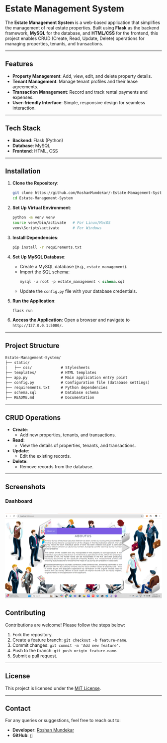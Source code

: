 
# Estate Management System

The **Estate Management System** is a web-based application that simplifies the management of real estate properties. Built using **Flask** as the backend framework, **MySQL** for the database, and **HTML/CSS** for the frontend, this project enables CRUD (Create, Read, Update, Delete) operations for managing properties, tenants, and transactions.

---

## Features

- **Property Management**: Add, view, edit, and delete property details.
- **Tenant Management**: Manage tenant profiles and their lease agreements.
- **Transaction Management**: Record and track rental payments and expenses.
- **User-friendly Interface**: Simple, responsive design for seamless interaction.
  
---

## Tech Stack

- **Backend**: Flask (Python)
- **Database**: MySQL
- **Frontend**: HTML, CSS

---

## Installation

1. **Clone the Repository**:
   ```bash
   git clone https://github.com/RoshanMundekar/-Estate-Management-System
   cd Estate-Management-System
   ```

2. **Set Up Virtual Environment**:
   ```bash
   python -m venv venv
   source venv/bin/activate   # For Linux/MacOS
   venv\Scripts\activate      # For Windows
   ```

3. **Install Dependencies**:
   ```bash
   pip install -r requirements.txt
   ```

4. **Set Up MySQL Database**:
   - Create a MySQL database (e.g., `estate_management`).
   - Import the SQL schema:
     ```sql
     mysql -u root -p estate_management < schema.sql
     ```
   - Update the `config.py` file with your database credentials.

5. **Run the Application**:
   ```bash
   flask run
   ```

6. **Access the Application**:
   Open a browser and navigate to `http://127.0.0.1:5000/`.

---

## Project Structure

```
Estate-Management-System/
├── static/
│   ├── css/             # Stylesheets
├── templates/           # HTML templates
├── app.py               # Main application entry point
├── config.py            # Configuration file (database settings)
├── requirements.txt     # Python dependencies
├── schema.sql           # Database schema
├── README.md            # Documentation
```

---

## CRUD Operations

- **Create**:
  - Add new properties, tenants, and transactions.
- **Read**:
  - View the details of properties, tenants, and transactions.
- **Update**:
  - Edit the existing records.
- **Delete**:
  - Remove records from the database.

---

## Screenshots

### Dashboard
![Dashboard](screenshots/1.png)
---

## Contributing

Contributions are welcome! Please follow the steps below:

1. Fork the repository.
2. Create a feature branch: `git checkout -b feature-name`.
3. Commit changes: `git commit -m 'Add new feature'`.
4. Push to the branch: `git push origin feature-name`.
5. Submit a pull request.

---

## License

This project is licensed under the [MIT License](LICENSE).

---

## Contact

For any queries or suggestions, feel free to reach out to:

- **Developer**: [Roshan Mundekar](mailto:rmundekar2000@gmail.com)
- **GitHub**: [rj](https://github.com/RoshanMundekar)
